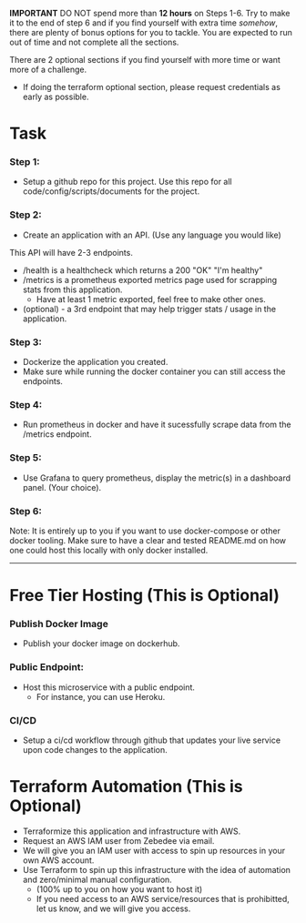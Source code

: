 **IMPORTANT** DO NOT spend more than **12 hours** on Steps 1-6. Try to make it to the end of step 6 and if you find yourself with extra time *somehow*, there are plenty of bonus options for you to tackle. You are expected to run out of time and not complete all the sections. 

There are 2 optional sections if you find yourself with more time or want more of a challenge.
- If doing the terraform optional section, please request credentials as early as possible.

# Task
### Step 1:
- Setup a github repo for this project. Use this repo for all code/config/scripts/documents for the project.

### Step 2: 
- Create an application with an API. (Use any language you would like)

This API will have 2-3 endpoints.
 - /health is a healthcheck which returns a 200 "OK" "I'm healthy"
 - /metrics is a prometheus exported metrics page used for scrapping stats from this application.
    - Have at least 1 metric exported, feel free to make other ones.
- (optional) - a 3rd endpoint that may help trigger stats / usage in the application.

### Step 3: 
- Dockerize the application you created.
- Make sure while running the docker container you can still access the endpoints.

### Step 4: 
- Run prometheus in docker and have it sucessfully scrape data from the /metrics endpoint.

### Step 5:
- Use Grafana to query prometheus, display the metric(s) in a dashboard panel. (Your choice).

### Step 6: 
Note: It is entirely up to you if you want to use docker-compose or other docker tooling. Make sure to have a clear and tested README.md on how one could host this locally with only docker installed.
_____________________________________________
# Free Tier Hosting (This is Optional)
### Publish Docker Image
- Publish your docker image on dockerhub.

### Public Endpoint: 
- Host this microservice with a public endpoint.
    - For instance, you can use Heroku.

### CI/CD
- Setup a ci/cd workflow through github that updates your live service upon code changes to the application.

# Terraform Automation (This is Optional)
- Terraformize this application and infrastructure with AWS.
- Request an AWS IAM user from Zebedee via email.
- We will give you an IAM user with access to spin up resources in your own AWS account.
- Use Terraform to spin up this infrastructure with the idea of automation and zero/minimal manual configuration.
    - (100% up to you on how you want to host it)
    - If you need access to an AWS service/resources that is prohibitted, let us know, and we will give you access.
